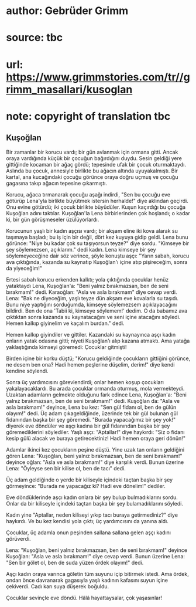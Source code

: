 # author: Gebrüder Grimm
# source: tbc
# url: https://www.grimmstories.com/tr//grimm_masallari/kusoglan
# note: copyright of translation tbc

## Kuşoğlan 

Bir zamanlar bir korucu vardı; bir gün avlanmak için ormana gitti. Ancak
oraya vardığında küçük bir çocuğun bağırdığını duydu. Sesin geldiği yere
gittiğinde kocaman bir ağaç gördü; tepesinde ufak bir çocuk
oturmaktaydı. Aslında bu çocuk, annesiyle birlikte bu ağacın altında
uyuyakalmıştı. Bir kartal, ana kucağındaki çocuğu görünce oraya doğru
uçmuş ve çocuğu gagasına takıp ağacın tepesine çıkarmıştı.

Korucu, ağaca tırmanarak çocuğu aşağı indirdi, "Sen bu çocuğu eve
götürüp Lena'yla birlikte büyütmek istersin herhalde!" diye aklından
geçirdi. Onu evine götürdü; iki çocuk birlikte büyüdüler. Kuşun
kaçırdığı bu çocuğa Kuşoğlan adını taktılar. Kuşoğlan'la Lena
birbirlerinden çok hoşlandı; o kadar ki, bir gün görüşmeseler
üzülüyorlardı.

Korucunun yaşlı bir kadın aşçısı vardı; bir akşam eline iki kova alarak
su taşımaya başladı; bu iş için bir değil, dört kez kuyuya gidip geldi.
Lena bunu görünce: "Niye bu kadar çok su taşıyorsun teyze?" diye
sordu. "Kimseye bir şey söylemezsen, açıklarım." dedi kadın. Lena
kimseye bir şey söylemeyeceğine dair söz verince, şöyle konuştu aşçı:
"Yarın sabah, korucu ava çıktığında, kazanda su kaynatıp Kuşoğlan'ı
içine atıp pişireceğim, sonra da yiyeceğim!"

Ertesi sabah korucu erkenden kalktı; yola çıktığında çocuklar henüz
yataktaydı Lena, Kuşoğlan'a: "Beni yalnız bırakmazsan, ben de seni
bırakmam!" dedi. Karaoğlan: "Asla ve asla bırakmam" diye cevap verdi.
Lena: "Bak ne diyeceğim, yaşlı teyze dün akşam eve kovalarla su taşıdı.
Bunu niye yaptığını sorduğumda, kimseye söylemezsem açıklayacağını
bildirdi. Ben de ona 'Tabii ki, kimseye söylemem!' dedim. O da babamız
ava çıktıktan sonra kazanda su kaynatacağını ve seni içine atacağını
söyledi. Hemen kalkıp giyinelim ve kaçalım burdan." dedi.

Hemen kalkıp giyindiler ve gittiler. Kazandaki su kaynayınca aşçı kadın
onların yatak odasına gitti; niyeti Kuşoğlan'ı alıp kazana atmaktı. Ama
yatağa yaklaştığında kimseyi göremedi: Çocuklar gitmişti!

Birden içine bir korku düştü; "Korucu geldiğinde çocukların gittiğini
görünce, ne desem ben ona? Hadi hemen peşlerine düşelim, derim!" diye
kendi kendine söylendi.

Sonra üç yardımcısını görevlendirdi; onlar hemen koşup çocukları
yakalayacaklardı. Bu arada çocuklar ormanda oturmuş, mola vermekteydi.
Uzaktan adamların gelmekte olduğunu fark edince Lena, Kuşoğlan'a:
"Beni yalnız bırakmazsan, ben de seni bırakmam!" dedi. Kuşoğlan da:
"Asla ve asla bırakmam!" deyince, Lena bu kez: "Sen gül fidanı ol,
ben de gülün olayım!" dedi. Üç adam çıkageldiğinde, üzerinde tek bir
gül bulunan gül fidanından başka bir şey göremedi. "Burada yapacağımız
bir şey yok!" diyerek eve döndüler ve aşçı kadına bir gül fidanından
başka bir şey göremediklerini söylediler. Yaşlı aşçı: "Aptallar!" diye
haykırdı: "Siz o fidanı kesip gülü alacak ve buraya getirecektiniz!
Hadi hemen oraya geri dönün!"

Adamlar ikinci kez çocukların peşine düştü. Yine uzak tan onların
geldiğini gören Lena: "Kuşoğlan, beni yalnız bırakmazsan, ben de seni
bırakmam!" deyince oğlan: "Asla ve asla bırakmam!" diye karşılık
verdi. Bunun üzerine Lena: "Öyleyse sen bir kilise ol, ben de tacı"
dedi.

Üç adam geldiğinde o yerde bir kiliseyle içindeki taçtan başka bir şey
görmeyince: "Burada ne yapacağız ki? Hadi eve dönelim!" dediler.

Eve döndüklerinde aşçı kadın onlara bir şey bulup bulmadıklarını sordu.
Onlar da bir kiliseyle içindeki taçtan başka bir şey bulamadıklarını
söyledi.

Kadın yine "Aptallar, neden kiliseyi yıkıp tacı buraya getirmediniz?"
diye haykırdı. Ve bu kez kendisi yola çıktı; üç yardımcısını da yanına
aldı.

Çocuklar, üç adamla onun peşinden sallana sallana gelen aşçı kadını
görüverdi.

Lena: "Kuşoğlan, beni yalnız bırakmazsan, ben de seni bırakmam!"
deyince Kuşoğlan: "Asla ve asla bırakmam!" diye cevap verdi. Bunun
üzerine Lena: "Sen bir gölet ol, ben de suda yüzen ördek olayım!"
dedi.

Aşçı kadın oraya varınca göletin tüm suyunu içip bitirmek istedi. Ama
ördek, ondan önce davranarak gagasıyla yaşlı kadının kafasını suyun
içine çekiverdi. Cadı karı suya düşerek boğuldu.

Çocuklar sevinçle eve döndü. Hâlâ hayattaysalar, çok yaşasınlar!
